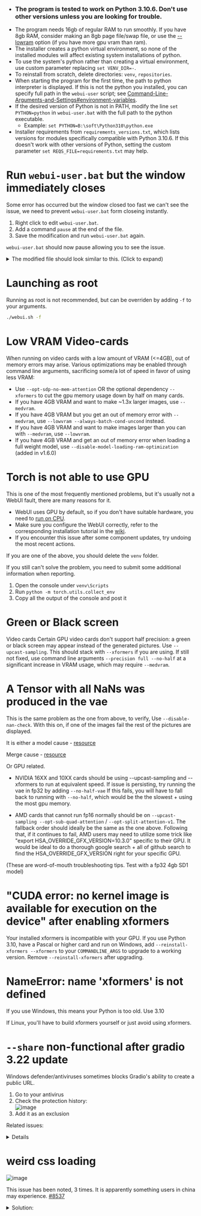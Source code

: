 - ### **The program is tested to work on Python 3.10.6. Don't use other versions unless you are looking for trouble.**
- The program needs 16gb of regular RAM to run smoothly. If you have 8gb RAM, consider making an 8gb page file/swap file, or use the [--lowram](https://github.com/AUTOMATIC1111/stable-diffusion-webui/wiki/Command-Line-Arguments-and-Settings) option (if you have more gpu vram than ram).
- The installer creates a python virtual environment, so none of the installed modules will affect existing system installations of python.
- To use the system's python rather than creating a virtual environment, use custom parameter replacing `set VENV_DIR=-`.
- To reinstall from scratch, delete directories: `venv`, `repositories`.
- When starting the program for the first time, the path to python interpreter is displayed. If this is not the python you installed, you can specify full path in the `webui-user` script; see [Command-Line-Arguments-and-Settings#environment-variables](Command-Line-Arguments-and-Settings#environment-variables).
- If the desired version of Python is not in PATH, modify the line `set PYTHON=python` in `webui-user.bat` with the full path to the python executable.
    - Example: `set PYTHON=B:\soft\Python310\python.exe`
- Installer requirements from `requirements_versions.txt`, which lists versions for modules specifically compatible with Python 3.10.6. If this doesn't work with other versions of Python, setting the custom parameter `set REQS_FILE=requirements.txt` may help.

# Run `webui-user.bat` but the window immediately closes
Some error has occurred but the window closed too fast we can't see the issue, we need to prevent `webui-user.bat` form closeing instantly.
1. Right click to edit `webui-user.bat`.
2. Add a command `pause` at the end of the file.
3. Save the modification and run `webui-user.bat` again.

`webui-user.bat` should now pause allowing you to see the issue.

<details><summary>The modified file should look similar to this. (Click to expand)</summary>
<p>

```bat
@echo off
set PYTHON=
set GIT=
set VENV_DIR=
set COMMANDLINE_ARGS=

call webui.bat
pause
```

</p>
</details> 

# Launching as root
Running as root is not recommended, but can be overriden by adding `-f` to your arguments.
```bash
./webui.sh -f
```

# Low VRAM Video-cards
When running on video cards with a low amount of VRAM (<=4GB), out of memory errors may arise.
Various optimizations may be enabled through command line arguments, sacrificing some/a lot of speed in favor of using less VRAM:
- Use `--opt-sdp-no-mem-attention` OR the optional dependency `--xformers` to cut the gpu memory usage down by half on many cards.
- If you have 4GB VRAM and want to make ~1.3x larger images, use `--medvram`.
- If you have 4GB VRAM but you get an out of memory error with `--medvram`, use `--lowvram --always-batch-cond-uncond` instead.
- If you have 4GB VRAM and want to make images larger than you can with `--medvram`, use  `--lowvram`.
- If you have 4GB VRAM and get an out of memory error when loading a full weight model, use `--disable-model-loading-ram-optimization` (added in v1.6.0)

# Torch is not able to use GPU
This is one of the most frequently mentioned problems, but it's usually not a WebUI fault, there are many reasons for it.
- WebUI uses GPU by default, so if you don't have suitable hardware, you need to [run on CPU](https://github.com/AUTOMATIC1111/stable-diffusion-webui/wiki/Command-Line-Arguments-and-Settings#running-on-cpu).
- Make sure you configure the WebUI correctly, refer to the corresponding installation tutorial in the [wiki](https://github.com/AUTOMATIC1111/stable-diffusion-webui/wiki).
- If you encounter this issue after some component updates, try undoing the most recent actions.

If you are one of the above, you should delete the `venv` folder.

If you still can't solve the problem, you need to submit some additional information when reporting.
1. Open the console under `venv\Scripts`
2. Run `python -m torch.utils.collect_env`
3. Copy all the output of the console and post it

# Green or Black screen
Video cards
Certain GPU video cards don't support half precision: a green or black screen may appear instead of the generated pictures. Use `--upcast-sampling`. This should stack with `--xformers` if you are using.
If still not fixed, use command line arguments `--precision full --no-half` at a significant increase in VRAM usage, which may require `--medvram`.

# A Tensor with all NaNs was produced in the vae
This is the same problem as the one from above, to verify, Use `--disable-nan-check`. With this on, if one of the images fail the rest of the pictures are displayed. 

It is either a model cause - [resource](https://github.com/arenasys/stable-diffusion-webui-model-toolkit#clip)

Merge cause - [resource](https://github.com/Mikubill/sd-webui-controlnet/discussions/1214)

Or GPU related.
- NVIDIA 16XX and 10XX cards should be using --upcast-sampling and --xformers to run at equivalent speed. If issue is persisting, try running the vae in fp32 by adding `--no-half-vae` If this fails, you will have to fall back to running with `--no-half`, which would be the the slowest + using the most gpu memory.

- AMD cards that cannot run fp16 normally should be on `--upcast-sampling --opt-sub-quad-attention` / `--opt-split-attention-v1`. The fallback order should ideally be the same as the one above. Following that, if it continues to fail, AMD users may need to utilize some trick like "export HSA_OVERRIDE_GFX_VERSION=10.3.0" specific to their GPU. It would be ideal to do a thorough google search + all of github search to find the HSA_OVERRIDE_GFX_VERSION right for your specific GPU.

(These are word-of-mouth troubleshooting tips. Test with a fp32 4gb SD1 model)

# "CUDA error: no kernel image is available for execution on the device" after enabling xformers
Your installed xformers is incompatible with your GPU. If you use Python 3.10, have a Pascal or higher card and run on Windows, add `--reinstall-xformers --xformers` to your `COMMANDLINE_ARGS` to upgrade to a working version. Remove `--reinstall-xformers` after upgrading.

# NameError: name 'xformers' is not defined
If you use Windows, this means your Python is too old. Use 3.10

If Linux, you'll have to build xformers yourself or just avoid using xformers.

# `--share` non-functional after gradio 3.22 update

Windows defender/antiviruses sometimes blocks Gradio's ability to create a public URL.

1. Go to your antivirus
2. Check the protection history: \
![image](https://user-images.githubusercontent.com/98228077/229028161-4ad3c837-ae3f-45f7-9a0a-fa165d70d943.png)
3. Add it as an exclusion

Related issues:
<details>

https://github.com/gradio-app/gradio/issues/3230 \
https://github.com/gradio-app/gradio/issues/3677
</details>

# weird css loading

![image](https://user-images.githubusercontent.com/98228077/229085355-0fbd56d6-fe1c-4858-8701-6c5697b9a6d6.png)

This issue has been noted, 3 times. It is apparently something users in china may experience.
[#8537](https://github.com/AUTOMATIC1111/stable-diffusion-webui/issues/8537)

<details><summary> Solution: </summary>

This problem is caused by errors in the CSS file type information in my computer registry, which leads to errors in CSS parsing and application.
Solution:

![image](https://user-images.githubusercontent.com/98228077/229086022-f27858a3-c9d9-470c-87cc-aa1974b7c5d0.png)


According to the above image to locate, and modify the last Content Type and PerceivedType.
Finally, reboot the machine, delete the browser cache, and force refresh the web page (shift+f5).
Thanks to https://www.bilibili.com/read/cv19519519
</details>